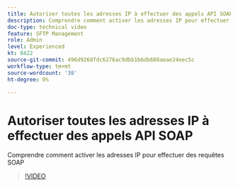```yaml
---
title: Autoriser toutes les adresses IP à effectuer des appels API SOAP
description: Comprendre comment activer les adresses IP pour effectuer des requêtes SOAP
doc-type: technical video
feature: SFTP Management
role: Admin
level: Experienced
kt: 8422
source-git-commit: 496d9268fdc6276ac9dbb1b6db608aeae24eec5c
workflow-type: tm+mt
source-wordcount: '38'
ht-degree: 0%

---
```



# Autoriser toutes les adresses IP à effectuer des appels API SOAP

Comprendre comment activer les adresses IP pour effectuer des requêtes SOAP

>[!VIDEO](https://video.tv.adobe.com/v/335978?quality=12)
